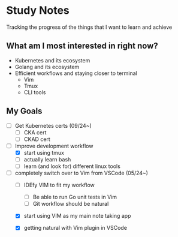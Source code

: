 # Study Notes

Tracking the progress of the things that I want to learn and achieve

## What am I most interested in right now?
- Kubernetes and its ecosystem
- Golang and its ecosystem
- Efficient workflows and staying closer to terminal
    - Vim
    - Tmux
    - CLI tools

## My Goals
- [ ] Get Kubernetes certs (09/24~)
    - [ ] CKA cert
    - [ ] CKAD cert
- [ ] Improve development workflow
    - [x] start using tmux
    - [ ] actually learn bash
    - [ ] learn (and look for) different linux tools
- [ ] completely switch over to Vim from VSCode (05/24~)
    - [ ] IDEfy VIM to fit my workflow
        - [ ] Be able to run Go unit tests in Vim
        - [ ] Git workflow should be natural
    - [x] start using VIM as my main note taking app
    - [x] getting natural with Vim plugin in VSCode

